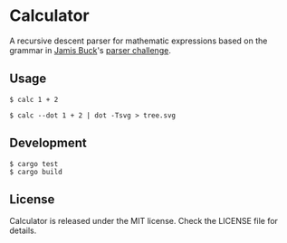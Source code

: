 # Calculator

A recursive descent parser for mathematic expressions based on the
grammar in [Jamis Buck][jamis]'s [parser challenge][challenge].

[jamis]: https://github.com/jamis
[challenge]: http://weblog.jamisbuck.org/2016/9/17/weekly-programming-challenge-8.html

## Usage

```
$ calc 1 + 2

$ calc --dot 1 + 2 | dot -Tsvg > tree.svg
```

## Development

```
$ cargo test
$ cargo build
```

## License

Calculator is released under the MIT license. Check the LICENSE file for details.
